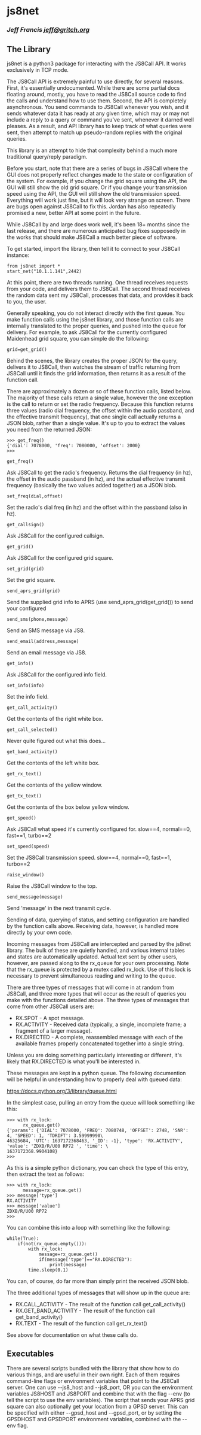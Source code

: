 # js8net

### _Jeff Francis <jeff@gritch.org>_



## The Library

js8net is a python3 package for interacting with the JS8Call API. It works exclusively in TCP mode.

The JS8Call API is extremely painful to use directly, for several reasons. First, it's essentially undocumented. While there are some partial docs floating around, mostly, you have to read the JS8Call source code to find the calls and understand how to use them. Second, the API is completely asynchronous. You send commands to JS8Call whenever you wish, and it sends whatever data it has ready at any given time, which may or may not include a reply to a query or command you've sent, whenever it darned well pleases. As a result, and API library has to keep track of what queries were sent, then attempt to match up pseudo-random replies with the original queries.

This library is an attempt to hide that complexity behind a much more traditional query/reply paradigm.

Before you start, note that there are a series of bugs in JS8Call where the GUI does not properly reflect changes made to the state or configuration of the system. For example, if you change the grid square using the API, the GUI will still show the old grid square. Or if you change your transmission speed using the API, the GUI will still show the old transmission speed. Everything will work just fine, but it will look very strange on screen. There are bugs open against JS8Call to fix this. Jordan has also repeatedly promised a new, better API at some point in the future.

While JS8Call by and large does work well, it's been 18+ months since the last release, and there are numerous anticipated bug fixes supposedly in the works that should make JS8Call a much better piece of software.

To get started, import the library, then tell it to connect to your JS8Call instance:

```python3
from js8net import *
start_net("10.1.1.141",2442)
```

At this point, there are two threads running. One thread receives requests from your code, and delivers them to JS8Call. The second thread receives the random data sent my JS8Call, processes that data, and provides it back to you, the user.

Generally speaking, you do not interact directly with the first queue. You make function calls using the js8net library, and those function calls are internally translated to the proper queries, and pushed into the queue for delivery. For example, to ask JS8Call for the currently configured Maidenhead grid square, you can simple do the following:

```python3
grid=get_grid()
```

Behind the scenes, the library creates the proper JSON for the query, delivers it to JS8Call, then watches the stream of traffic returning from JS8Call until it finds the grid information, then returns it as a result of the function call.

There are approximately a dozen or so of these function calls, listed below. The majority of these calls return a single value, however the one exception is the call to return or set the radio frequency. Because this function returns three values (radio dial frequency, the offset within the audio passband, and the effective transmit frequency), that one single call actually returns a JSON blob, rather than a single value. It's up to you to extract the values you need from the returned JSON:

```python3
>>> get_freq()
{'dial': 7078000, 'freq': 7080000, 'offset': 2000}
>>>
```

```python3
get_freq()
```

Ask JS8Call to get the radio's frequency. Returns the dial
frequency (in hz), the offset in the audio passband (in hz), and the actual effective transmit frequency (basically the two values added together) as a JSON blob.

```python3
set_freq(dial,offset)
```

Set the radio's dial freq (in hz) and the offset within the
passband (also in hz).

```python3
get_callsign()
```

Ask JS8Call for the configured callsign.

```python3
get_grid()
```

Ask JS8Call for the configured grid square.

```python3
set_grid(grid)
```

Set the grid square.

```python3
send_aprs_grid(grid)
```

Send the supplied grid info to APRS (use
send_aprs_grid(get_grid()) to send your configured

```python3
send_sms(phone,message)
```

Send an SMS message via JS8.

```python3
send_email(address,message)
```

Send an email message via JS8.

```python3
get_info()
```

Ask JS8Call for the configured info field.

```python3
set_info(info)
```

Set the info field.

```python3
get_call_activity()
```

Get the contents of the right white box.

```python3
get_call_selected()
```

Never quite figured out what this does...

```python3
get_band_activity()
```

Get the contents of the left white box.

```python3
get_rx_text()
```

Get the contents of the yellow window.

```python3
get_tx_text()
```

Get the contents of the box below yellow window.

```python3
get_speed()
```

Ask JS8Call what speed it's currently configured for.
slow==4, normal==0, fast==1, turbo==2

```python3
set_speed(speed)
```

Set the JS8Call transmission speed.
slow==4, normal==0, fast==1, turbo==2

```python3
raise_window()
```

Raise the JS8Call window to the top.

```python3
send_message(message)
```

Send 'message' in the next transmit cycle.

Sending of data, querying of status, and setting configuration are handled by the function calls above. Receiving data, however, is handled more directly by your own code.

Incoming messages from JS8Call are intercepted and parsed by the js8net library. The bulk of these are quietly handled, and various internal tables and states are automatically updated. Actual text sent by other users, however, are passed along to the rx_queue for your own processing. Note that the rx_queue is protected by a mutex called rx_lock. Use of this lock is necessary to prevent simultaneous reading and writing to the queue.

There are three types of messages that will come in at random from JS8Call, and three more types that will occur as the result of queries you make with the functions detailed above. The three types of messages that come from other JS8Call users are:

* RX.SPOT - A spot message.
* RX.ACTIVITY - Received data (typically, a single, incomplete frame; a fragment of a larger message).
* RX.DIRECTED - A complete, reassembled message with each of the available frames properly concatenated together into a single string.

Unless you are doing something particularly interesting or different, it's likely that RX.DIRECTED is what you'll be interested in.

These messages are kept in a python queue. The following documention will be helpful in understanding how to properly deal with queued data:

https://docs.python.org/3/library/queue.html

In the simplest case, pulling an entry from the queue will look something like this:

```python3
>>> with rx_lock:
      rx_queue.get()
{'params': {'DIAL': 7078000, 'FREQ': 7080748, 'OFFSET': 2748, 'SNR': 4, 'SPEED': 1, 'TDRIFT': 3.59999990\
46325684, 'UTC': 1637172368463, '_ID': -1}, 'type': 'RX.ACTIVITY', 'value': 'ZDXB/R/U00 RP72 ', 'time': \
1637172368.9904108}                                         
>>>
```

As this is a simple python dictionary, you can check the type of this entry, then extract the text as follows:

```python3
>>> with rx_lock:
      message=rx_queue.get()
>>> message['type']
RX.ACTIVITY
>>> message['value']
ZDXB/R/U00 RP72
>>>
```

You can combine this into a loop with something like the following:

```python3
while(True):
    if(not(rx_queue.empty())):
        with rx_lock:
            message=rx_queue.get()
            if(message['type']=="RX.DIRECTED"):
                print(message)
        time.sleep(0.1)
```

You can, of course, do far more than simply print the received JSON blob.

The three additional types of messages that will show up in the queue are:

* RX.CALL_ACTIVITY - The result of the function call get_call_activity()
* RX.GET_BAND_ACTIVITY - The result of the function call get_band_activity()
* RX.TEXT - The result of the function call get_rx_text()

See above for documentation on what these calls do.

## Executables

There are several scripts bundled with the library that show how to do various things, and are useful in their own right. Each of them requires command-line flags or environment variables that point to the JS8Call server. One can use --js8_host and --js8_port, OR you can the environment variables JS8HOST and JS8PORT and combine that with the flag --env (to tell the script to use the env variables). The script that sends your APRS grid square can also optionally get your location from a GPSD server. This can be specified with either --gpsd_host and --gpsd_port, or by setting the GPSDHOST and GPSDPORT environment variables, combined with the --env flag.
